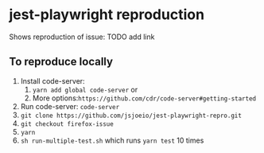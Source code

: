 # jest-playwright reproduction

Shows reproduction of issue: TODO add link

## To reproduce locally

1. Install code-server:
   1. `yarn add global code-server` or
   2. More options:`https://github.com/cdr/code-server#getting-started`
1. Run code-server: `code-server`
1. `git clone https://github.com/jsjoeio/jest-playwright-repro.git`
1. `git checkout firefox-issue`
1. `yarn`
1. `sh run-multiple-test.sh` which runs `yarn test` 10 times
